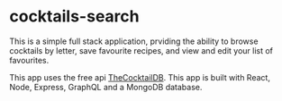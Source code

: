 # cocktails-search

This is a simple full stack application, prviding the ability to browse cocktails by letter, save favourite recipes, and view and edit your list of favourites.

This app uses the free api [TheCocktailDB](https://www.thecocktaildb.com/api.php).
This app is built with React, Node, Express, GraphQL and a MongoDB database.
